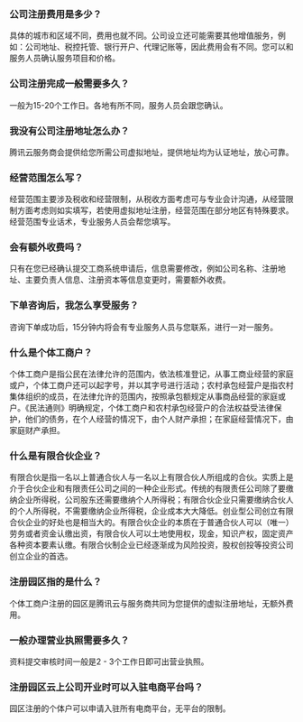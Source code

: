 ### 公司注册费用是多少？

具体的城市和区域不同，费用也就不同。公司设立还可能需要其他增值服务，例如：公司地址、税控托管、银行开户、代理记账等，因此费用会有不同。您可以和服务人员确认服务项目和价格。

### 公司注册完成一般需要多久？

一般为15-20个工作日。各地有所不同，服务人员会跟您确认。

### 我没有公司注册地址怎么办？

腾讯云服务商会提供给您所需公司虚拟地址，提供地址均为认证地址，放心可靠。

### 经营范围怎么写？

经营范围主要涉及税收和经营限制，从税收方面考虑可与专业会计沟通，从经营限制方面考虑则如实填写，若使用虚拟地址注册，经营范围在部分地区有特殊要求。经营范围专业话术，专业服务人员会帮您填写。

### 会有额外收费吗？

只有在您已经确认提交工商系统申请后，信息需要修改，例如公司名称、注册地址、主要负责人信息、注册资本等信息变更时，需要额外收费。

### 下单咨询后，我怎么享受服务？

咨询下单成功后，15分钟内将会有专业服务人员与您联系，进行一对一服务。

### 什么是个体工商户？

个体工商户是指公民在法律允许的范围内，依法核准登记，从事工商业经营的家庭或户，个体工商户还可以起字号，并以其字号进行活动；农村承包经营户是指农村集体组织的成员，在法律允许的范围内，按照承包额规定从事商品经营的家庭或户。《民法通则》明确规定，个体工商户和农村承包经营户的合法权益受法律保护，他们的债务，在个人经营的情况下，由个人财产承担；在家庭经营情况下，由家庭财产承担。

### 什么是有限合伙企业？

有限合伙是指一名以上普通合伙人与一名以上有限合伙人所组成的合伙。实质上是介于合伙企业和有限责任公司之间的一种企业形式。传统的有限责任公司除了要缴纳企业所得税，公司股东还需要缴纳个人所得税；有限合伙企业只需要缴纳合伙人的个人所得税，不需要缴纳企业所得税，企业成本大大降低。创业型公司创立有限合伙企业的好处也是相当大的。有限合伙企业的本质在于普通合伙人可以（唯一）劳务或者资金认缴出资，有限合伙人可以土地使用权，现金，知识产权，固定资产各种资本要素认缴。有限合伙制企业已经逐渐成为风险投资，股权创投等投资公司创立企业的首选。

### 注册园区指的是什么？

个体工商户注册的园区是腾讯云与服务商共同为您提供的虚拟注册地址，无额外费用。

### 一般办理营业执照需要多久？

资料提交审核时间一般是2 - 3个工作日即可出营业执照。

### 注册园区云上公司开业时可以入驻电商平台吗？

园区注册的个体户可以申请入驻所有电商平台，无平台的限制。
